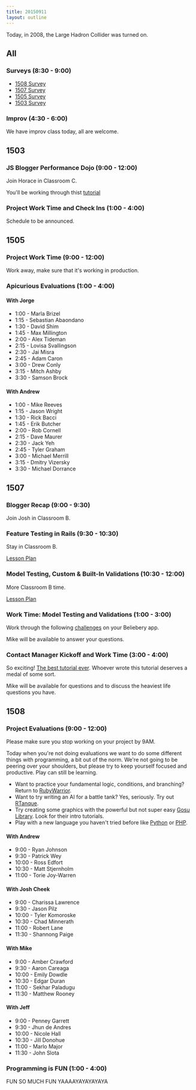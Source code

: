 ```yaml
---
title: 20150911
layout: outline
---
```


Today, in 2008, the Large Hadron Collider was turned on.

## All

### Surveys (8:30 - 9:00)

* [1508 Survey](http://goo.gl/forms/PTFxkE2kAv)
* [1507 Survey](http://goo.gl/forms/FeHc9gzBRQ)
* [1505 Survey](http://goo.gl/forms/l3PdcXkl7F)
* [1503 Survey](http://goo.gl/forms/O2qn1IEkH9)

### Improv (4:30 - 6:00)

We have improv class today, all are welcome.


## 1503

### JS Blogger Performance Dojo (9:00 - 12:00)

Join Horace in Classroom C.

You'll be working through thist [tutorial](https://github.com/turingschool/lesson_plans/blob/master/ruby_04-apis_and_scalability/blogger_performance_workshop.markdown)

### Project Work Time and Check Ins (1:00 - 4:00)

Schedule to be announced.


## 1505

### Project Work Time (9:00 - 12:00)

Work away, make sure that it's working in production.

### Apicurious Evaluations (1:00 - 4:00)

#### With Jorge

* 1:00 - Marla Brizel
* 1:15 - Sebastian Abaondano
* 1:30 - David Shim
* 1:45 - Max Millington
* 2:00 - Alex Tideman
* 2:15 - Lovisa Svallingson
* 2:30 - Jai Misra
* 2:45 - Adam Caron
* 3:00 - Drew Conly
* 3:15 - Mitch Ashby
* 3:30 - Samson Brock

#### With Andrew

* 1:00 - Mike Reeves
* 1:15 - Jason Wright
* 1:30 - Rick Bacci
* 1:45 - Erik Butcher
* 2:00 - Rob Cornell
* 2:15 - Dave Maurer
* 2:30 - Jack Yeh
* 2:45 - Tyler Graham
* 3:00 - Michael Merrill
* 3:15 - Dmitry Vizersky
* 3:30 - Michael Dorrance


## 1507

### Blogger Recap (9:00 - 9:30)

Join Josh in Classroom B.

### Feature Testing in Rails (9:30 - 10:30)

Stay in Classroom B.

[Lesson Plan](https://github.com/turingschool/lesson_plans/blob/master/ruby_02-web_applications_with_ruby/feature_testing_rails_minitest_rspec.markdown)

### Model Testing, Custom & Built-In Validations (10:30 - 12:00)

More Classroom B time.

[Lesson Plan](https://github.com/turingschool/lesson_plans/blob/master/ruby_02-web_applications_with_ruby/model_testing_in_rails.markdown)

### Work Time: Model Testing and Validations (1:00 - 3:00)

Work through the following [challenges](https://github.com/turingschool/challenges/blob/master/model_testing_rails.markdown) on your Beliebery app.

Mike will be available to answer your questions.

### Contact Manager Kickoff and Work Time (3:00 - 4:00)

So exciting! [The best tutorial ever](http://tutorials.jumpstartlab.com/projects/contact_manager.html). Whoever wrote this tutorial
deserves a medal of some sort.

Mike will be available for questions and to discuss the heaviest life questions you have.

## 1508

### Project Evaluations (9:00 - 12:00)

Please make sure you stop working on your project by 9AM.

Today when you're not doing evaluations we want to do some different things
with programming, a bit out of the norm. We're not going to be peering over
your shoulders, but please try to keep yourself focused and productive. Play
can still be learning.

* Want to practice your fundamental logic, conditions, and branching? Return to
[RubyWarrior](https://github.com/ryanb/ruby-warrior).
* Want to try writing an AI for a battle tank? Yes, seriously. Try out
[RTanque](https://github.com/awilliams/RTanque).
* Try creating some graphics with the powerful but not super easy [Gosu Library](https://www.libgosu.org/). Look for their intro tutorials.
* Play with a new language you haven't tried before like [Python](https://www.python.org/about/gettingstarted/) or [PHP](http://php.net/manual/en/tutorial.php).


#### With Andrew

* 9:00 - Ryan Johnson
* 9:30 - Patrick Wey
* 10:00 - Ross Edfort
* 10:30 - Matt Stjernholm
* 11:00 - Torie Joy-Warren


#### With Josh Cheek

* 9:00 - Charissa Lawrence
* 9:30 - Jason Pilz
* 10:00 - Tyler Komoroske
* 10:30 - Chad Minnerath
* 11:00 - Robert Lane
* 11:30 - Shannong Paige


#### With Mike

* 9:00 - Amber Crawford
* 9:30 - Aaron Careaga
* 10:00 - Emily Dowdle
* 10:30 - Edgar Duran
* 11:00 - Sekhar Paladugu
* 11:30 - Matthew Rooney

#### With Jeff

* 9:00 - Penney Garrett
* 9:30 - Jhun de Andres
* 10:00 - Nicole Hall
* 10:30 - Jill Donohue
* 11:00 - Marlo Major
* 11:30 - John Slota

### Programming is FUN (1:00 - 4:00)

FUN SO MUCH FUN YAAAAYAYAYAYAYA
